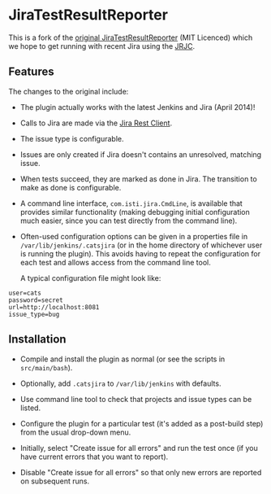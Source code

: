 JiraTestResultReporter
======================

This is a fork of the [original
JiraTestResultReporter](https://github.com/maplesteve/JiraTestResultReporter)
(MIT Licenced) which we hope to get running with recent Jira using the
[JRJC](https://ecosystem.atlassian.net/wiki/display/JRJC/Home).

## Features

The changes to the original include:

* The plugin actually works with the latest Jenkins and Jira (April
  2014)!

* Calls to Jira are made via the [Jira Rest
  Client](https://ecosystem.atlassian.net/wiki/display/JRJC/Home).

* The issue type is configurable.

* Issues are only created if Jira doesn't contains an unresolved,
  matching issue.

* When tests succeed, they are marked as done in Jira.  The transition
  to make as done is configurable.

* A command line interface, `com.isti.jira.CmdLine`, is available that
  provides similar functionality (making debugging initial
  configuration much easier, since you can test directly from the
  command line).

* Often-used configuration options can be given in a properties file
  in `/var/lib/jenkins/.catsjira` (or in the home directory of
  whichever user is running the plugin).  This avoids having to repeat
  the configuration for each test and allows access from the command
  line tool.

  A typical configuration file might look like:

```
user=cats
password=secret
url=http://localhost:8081
issue_type=bug
```

## Installation

* Compile and install the plugin as normal (or see the scripts in
  `src/main/bash`).

* Optionally, add `.catsjira` to `/var/lib/jenkins` with defaults.

* Use command line tool to check that projects and issue types can be
  listed.

* Configure the plugin for a particular test (it's added as a
  post-build step) from the usual drop-down menu.

* Initially, select "Create issue for all errors" and run the test
  once (if you have current errors that you want to report).

* Disable "Create issue for all errors" so that only new errors are
  reported on subsequent runs.
